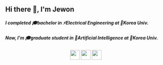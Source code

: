 <div align="left">
  
##  Hi there 👋, I'm Jewon

</div>


<div align="left">
  
##### I completed 🎓bachelor in ⚡️*Electrical Engineering* at 🐯*Korea Univ.*
##### Now, I'm 🎓graduate student in 🧠*Artificial Intelligence* at 🐯*Korea Univ.*
</div>

<div align="left">
  


</div>

###
###
###

<div align="center">
  

<!-- [<img src='https://skillicons.dev/icons?i=py' height='40'>](https://github.com/27one) 
[<img src='https://skillicons.dev/icons?i=pytorch' height='40'>](https://github.com/27one) 
[<img src='https://skillicons.dev/icons?i=go' height='40'>](https://github.com/27one)  -->

###
[<img src='https://skillicons.dev/icons?i=github' height='30'>](https://github.com/27one) 
[<img src='https://skillicons.dev/icons?i=linkedin' height='30'>](https://www.linkedin.com/in/jewon-lee-47167723a/)
[<img src='https://skillicons.dev/icons?i=instagram' height='30'>](https://www.instagram.com/2_j_1_/)

</div>
